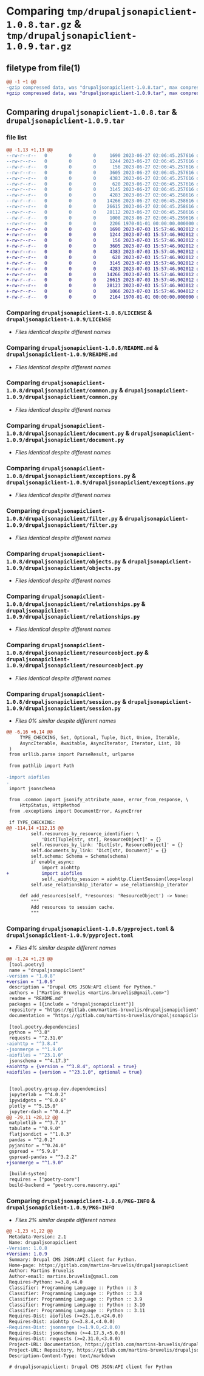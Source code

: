 # Comparing `tmp/drupaljsonapiclient-1.0.8.tar.gz` & `tmp/drupaljsonapiclient-1.0.9.tar.gz`

## filetype from file(1)

```diff
@@ -1 +1 @@
-gzip compressed data, was "drupaljsonapiclient-1.0.8.tar", max compression
+gzip compressed data, was "drupaljsonapiclient-1.0.9.tar", max compression
```

## Comparing `drupaljsonapiclient-1.0.8.tar` & `drupaljsonapiclient-1.0.9.tar`

### file list

```diff
@@ -1,13 +1,13 @@
--rw-r--r--   0        0        0     1690 2023-06-27 02:06:45.257616 drupaljsonapiclient-1.0.8/LICENSE
--rw-r--r--   0        0        0     1244 2023-06-27 02:06:45.257616 drupaljsonapiclient-1.0.8/README.md
--rw-r--r--   0        0        0      156 2023-06-27 02:06:45.257616 drupaljsonapiclient-1.0.8/drupaljsonapiclient/__init__.py
--rw-r--r--   0        0        0     3605 2023-06-27 02:06:45.257616 drupaljsonapiclient-1.0.8/drupaljsonapiclient/common.py
--rw-r--r--   0        0        0     4383 2023-06-27 02:06:45.257616 drupaljsonapiclient-1.0.8/drupaljsonapiclient/document.py
--rw-r--r--   0        0        0      620 2023-06-27 02:06:45.257616 drupaljsonapiclient-1.0.8/drupaljsonapiclient/exceptions.py
--rw-r--r--   0        0        0     3145 2023-06-27 02:06:45.257616 drupaljsonapiclient-1.0.8/drupaljsonapiclient/filter.py
--rw-r--r--   0        0        0     4283 2023-06-27 02:06:45.258616 drupaljsonapiclient-1.0.8/drupaljsonapiclient/objects.py
--rw-r--r--   0        0        0    14266 2023-06-27 02:06:45.258616 drupaljsonapiclient-1.0.8/drupaljsonapiclient/relationships.py
--rw-r--r--   0        0        0    26615 2023-06-27 02:06:45.258616 drupaljsonapiclient-1.0.8/drupaljsonapiclient/resourceobject.py
--rw-r--r--   0        0        0    28112 2023-06-27 02:06:45.258616 drupaljsonapiclient-1.0.8/drupaljsonapiclient/session.py
--rw-r--r--   0        0        0     1008 2023-06-27 02:06:45.259616 drupaljsonapiclient-1.0.8/pyproject.toml
--rw-r--r--   0        0        0     2206 1970-01-01 00:00:00.000000 drupaljsonapiclient-1.0.8/PKG-INFO
+-rw-r--r--   0        0        0     1690 2023-07-03 15:57:46.902012 drupaljsonapiclient-1.0.9/LICENSE
+-rw-r--r--   0        0        0     1244 2023-07-03 15:57:46.902012 drupaljsonapiclient-1.0.9/README.md
+-rw-r--r--   0        0        0      156 2023-07-03 15:57:46.902012 drupaljsonapiclient-1.0.9/drupaljsonapiclient/__init__.py
+-rw-r--r--   0        0        0     3605 2023-07-03 15:57:46.902012 drupaljsonapiclient-1.0.9/drupaljsonapiclient/common.py
+-rw-r--r--   0        0        0     4383 2023-07-03 15:57:46.902012 drupaljsonapiclient-1.0.9/drupaljsonapiclient/document.py
+-rw-r--r--   0        0        0      620 2023-07-03 15:57:46.902012 drupaljsonapiclient-1.0.9/drupaljsonapiclient/exceptions.py
+-rw-r--r--   0        0        0     3145 2023-07-03 15:57:46.902012 drupaljsonapiclient-1.0.9/drupaljsonapiclient/filter.py
+-rw-r--r--   0        0        0     4283 2023-07-03 15:57:46.902012 drupaljsonapiclient-1.0.9/drupaljsonapiclient/objects.py
+-rw-r--r--   0        0        0    14266 2023-07-03 15:57:46.902012 drupaljsonapiclient-1.0.9/drupaljsonapiclient/relationships.py
+-rw-r--r--   0        0        0    26615 2023-07-03 15:57:46.902012 drupaljsonapiclient-1.0.9/drupaljsonapiclient/resourceobject.py
+-rw-r--r--   0        0        0    28123 2023-07-03 15:57:46.903012 drupaljsonapiclient-1.0.9/drupaljsonapiclient/session.py
+-rw-r--r--   0        0        0     1066 2023-07-03 15:57:46.904012 drupaljsonapiclient-1.0.9/pyproject.toml
+-rw-r--r--   0        0        0     2164 1970-01-01 00:00:00.000000 drupaljsonapiclient-1.0.9/PKG-INFO
```

### Comparing `drupaljsonapiclient-1.0.8/LICENSE` & `drupaljsonapiclient-1.0.9/LICENSE`

 * *Files identical despite different names*

### Comparing `drupaljsonapiclient-1.0.8/README.md` & `drupaljsonapiclient-1.0.9/README.md`

 * *Files identical despite different names*

### Comparing `drupaljsonapiclient-1.0.8/drupaljsonapiclient/common.py` & `drupaljsonapiclient-1.0.9/drupaljsonapiclient/common.py`

 * *Files identical despite different names*

### Comparing `drupaljsonapiclient-1.0.8/drupaljsonapiclient/document.py` & `drupaljsonapiclient-1.0.9/drupaljsonapiclient/document.py`

 * *Files identical despite different names*

### Comparing `drupaljsonapiclient-1.0.8/drupaljsonapiclient/exceptions.py` & `drupaljsonapiclient-1.0.9/drupaljsonapiclient/exceptions.py`

 * *Files identical despite different names*

### Comparing `drupaljsonapiclient-1.0.8/drupaljsonapiclient/filter.py` & `drupaljsonapiclient-1.0.9/drupaljsonapiclient/filter.py`

 * *Files identical despite different names*

### Comparing `drupaljsonapiclient-1.0.8/drupaljsonapiclient/objects.py` & `drupaljsonapiclient-1.0.9/drupaljsonapiclient/objects.py`

 * *Files identical despite different names*

### Comparing `drupaljsonapiclient-1.0.8/drupaljsonapiclient/relationships.py` & `drupaljsonapiclient-1.0.9/drupaljsonapiclient/relationships.py`

 * *Files identical despite different names*

### Comparing `drupaljsonapiclient-1.0.8/drupaljsonapiclient/resourceobject.py` & `drupaljsonapiclient-1.0.9/drupaljsonapiclient/resourceobject.py`

 * *Files identical despite different names*

### Comparing `drupaljsonapiclient-1.0.8/drupaljsonapiclient/session.py` & `drupaljsonapiclient-1.0.9/drupaljsonapiclient/session.py`

 * *Files 0% similar despite different names*

```diff
@@ -6,16 +6,14 @@
     TYPE_CHECKING, Set, Optional, Tuple, Dict, Union, Iterable,
     AsyncIterable, Awaitable, AsyncIterator, Iterator, List, IO
 )
 from urllib.parse import ParseResult, urlparse
 
 from pathlib import Path
 
-import aiofiles
-
 import jsonschema
 
 from .common import jsonify_attribute_name, error_from_response, \
     HttpStatus, HttpMethod
 from .exceptions import DocumentError, AsyncError
 
 if TYPE_CHECKING:
@@ -114,14 +112,15 @@
         self.resources_by_resource_identifier: \
             'Dict[Tuple[str, str], ResourceObject]' = {}
         self.resources_by_link: 'Dict[str, ResourceObject]' = {}
         self.documents_by_link: 'Dict[str, Document]' = {}
         self.schema: Schema = Schema(schema)
         if enable_async:
             import aiohttp
+            import aiofiles
             self._aiohttp_session = aiohttp.ClientSession(loop=loop)
         self.use_relationship_iterator = use_relationship_iterator
 
     def add_resources(self, *resources: 'ResourceObject') -> None:
         """
         Add resources to session cache.
         """
```

### Comparing `drupaljsonapiclient-1.0.8/pyproject.toml` & `drupaljsonapiclient-1.0.9/pyproject.toml`

 * *Files 4% similar despite different names*

```diff
@@ -1,24 +1,23 @@
 [tool.poetry]
 name = "drupaljsonapiclient"
-version = "1.0.8"
+version = "1.0.9"
 description = "Drupal CMS JSON:API client for Python."
 authors = ["Martins Bruvelis <martins.bruvelis@gmail.com>"]
 readme = "README.md"
 packages = [{include = "drupaljsonapiclient"}]
 repository = "https://gitlab.com/martins-bruvelis/drupaljsonapiclient"
 documentation = "https://gitlab.com/martins-bruvelis/drupaljsonapiclient/-/blob/main/README.md"
 
 [tool.poetry.dependencies]
 python = "^3.8"
 requests = "^2.31.0"
-aiohttp = "^3.8.4"
-jsonmerge = "^1.9.0"
-aiofiles = "^23.1.0"
 jsonschema = "^4.17.3"
+aiohttp = {version = "^3.8.4", optional = true}
+aiofiles = {version = "^23.1.0", optional = true}
 
 
 [tool.poetry.group.dev.dependencies]
 jupyterlab = "^4.0.2"
 ipywidgets = "^8.0.6"
 plotly = "^5.15.0"
 jupyter-dash = "^0.4.2"
@@ -29,11 +28,12 @@
 matplotlib = "^3.7.1"
 tabulate = "^0.9.0"
 flatjsondict = "^1.0.3"
 pandas = "^2.0.2"
 pyjanitor = "^0.24.0"
 gspread = "^5.9.0"
 gspread-pandas = "^3.2.2"
+jsonmerge = "^1.9.0"
 
 [build-system]
 requires = ["poetry-core"]
 build-backend = "poetry.core.masonry.api"
```

### Comparing `drupaljsonapiclient-1.0.8/PKG-INFO` & `drupaljsonapiclient-1.0.9/PKG-INFO`

 * *Files 2% similar despite different names*

```diff
@@ -1,23 +1,22 @@
 Metadata-Version: 2.1
 Name: drupaljsonapiclient
-Version: 1.0.8
+Version: 1.0.9
 Summary: Drupal CMS JSON:API client for Python.
 Home-page: https://gitlab.com/martins-bruvelis/drupaljsonapiclient
 Author: Martins Bruvelis
 Author-email: martins.bruvelis@gmail.com
 Requires-Python: >=3.8,<4.0
 Classifier: Programming Language :: Python :: 3
 Classifier: Programming Language :: Python :: 3.8
 Classifier: Programming Language :: Python :: 3.9
 Classifier: Programming Language :: Python :: 3.10
 Classifier: Programming Language :: Python :: 3.11
 Requires-Dist: aiofiles (>=23.1.0,<24.0.0)
 Requires-Dist: aiohttp (>=3.8.4,<4.0.0)
-Requires-Dist: jsonmerge (>=1.9.0,<2.0.0)
 Requires-Dist: jsonschema (>=4.17.3,<5.0.0)
 Requires-Dist: requests (>=2.31.0,<3.0.0)
 Project-URL: Documentation, https://gitlab.com/martins-bruvelis/drupaljsonapiclient/-/blob/main/README.md
 Project-URL: Repository, https://gitlab.com/martins-bruvelis/drupaljsonapiclient
 Description-Content-Type: text/markdown
 
 # drupaljsonapiclient: Drupal CMS JSON:API client for Python
```

